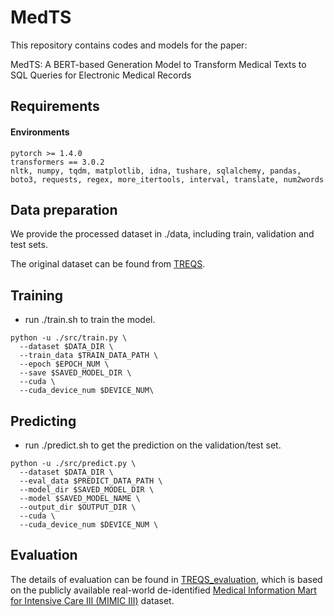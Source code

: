 # MedTS
This repository contains codes and models for the paper: 

MedTS: A BERT-based Generation Model to Transform Medical Texts to SQL Queries for Electronic Medical Records

## Requirements

#### Environments

```
pytorch >= 1.4.0
transformers == 3.0.2
nltk, numpy, tqdm, matplotlib, idna, tushare, sqlalchemy, pandas, 
boto3, requests, regex, more_itertools, interval, translate, num2words
```

## Data preparation
We provide the processed dataset in ./data, including train, validation and test sets.

The original dataset can be found from [TREQS](https://github.com/wangpinggl/TREQS).

## Training
* run ./train.sh to train the model.

```
python -u ./src/train.py \
  --dataset $DATA_DIR \
  --train_data $TRAIN_DATA_PATH \
  --epoch $EPOCH_NUM \
  --save $SAVED_MODEL_DIR \
  --cuda \
  --cuda_device_num $DEVICE_NUM\
```

## Predicting

* run ./predict.sh to get the prediction on the validation/test set.

```
python -u ./src/predict.py \
  --dataset $DATA_DIR \
  --eval_data $PREDICT_DATA_PATH \
  --model_dir $SAVED_MODEL_DIR \
  --model $SAVED_MODEL_NAME \
  --output_dir $OUTPUT_DIR \
  --cuda \
  --cuda_device_num $DEVICE_NUM \
```

## Evaluation
The details of evaluation can be found in [TREQS_evaluation](https://github.com/wangpinggl/TREQS), which is based on the publicly available real-world de-identified [Medical Information Mart for Intensive Care III (MIMIC III)](https://mimic.mit.edu/gettingstarted/access/) dataset.
